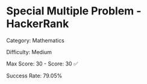 # Special Multiple Problem - HackerRank
Category: Mathematics

Difficulty: Medium

Max Score: 30 - Score: 30 :white_check_mark:

Success Rate: 79.05%